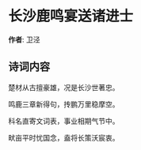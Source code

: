 # 长沙鹿鸣宴送诸进士

**作者**: 卫泾

## 诗词内容

楚材从古擅豪雄，况是长沙世著忠。

鸣鹿三章新得句，抟鹏万里稳摩空。

科名直寄文词表，事业相期气节中。

畎亩平时忧国念，盍将长策沃宸衷。

